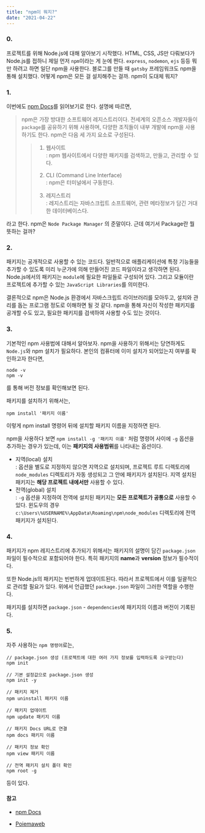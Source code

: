 ```yaml
---
title: "npm이 뭐지?"
date: "2021-04-22"
---
```

### 0.

프로젝트를 위해 Node.js에 대해 알아보기 시작했다. HTML, CSS, JS만 다뤄보다가 Node.js를 접하니 제일 먼저 ```npm```이라는 게 눈에 띈다. ```express```, ```nodemon```, ```ejs```  등등 뭐만 하려고 하면 일단 npm을 사용한다. 블로그를 만들 때 ```gatsby``` 프레임워크도 npm을 통해 설치했다. 어떻게 npm은 모든 걸 설치해주는 걸까. npm이 도대체 뭐지?



### 1.

이번에도 [npm Docs](https://docs.npmjs.com/about-npm)를 읽어보기로 한다.  설명에 따르면,

> npm은 가장 방대한 소프트웨어 레지스트리이다. 전세계의 오픈소스 개발자들이 ```package```를 공유하기 위해 사용하며, 다양한 조직들이 내부 개발에 npm을 사용하기도 한다. npm은 다음 세 가지 요소로 구성된다.
>
> > 1. 웹사이트  
> >    : npm 웹사이트에서 다양한 패키지를 검색하고, 만들고, 관리할 수 있다.
> >
> > 2. CLI (Command Line Interface)  
> >    : npm은 터미널에서 구동한다.
> >
> > 3. 레지스트리  
> >    : 레지스트리는 자바스크립트 소프트웨어, 관련 메타정보가 담긴 거대한 데이터베이스다. 

라고 한다.  npm은 ``Node Package Manager`` 의 준말이다. 근데 여기서 Package란 뭘 뜻하는 걸까?  



### 2.

패키지는 공개적으로 사용할 수 있는 코드다. 일반적으로 애플리케이션에 특정 기능들을 추가할 수 있도록 미리 누군가에 의해 만들어진 코드 파일이라고 생각하면 된다. Node.js에서의 패키지는 ``module``에 필요한 파일들로 구성되어 있다. 그리고 모듈이란 프로젝트에 추가할 수 있는 ``JavaScript Libraries``를 의미한다.  

결론적으로 npm은 Node.js 환경에서 자바스크립트 라이브러리를 모아두고, 설치와 관리를 돕는 프로그램 정도로 이해하면 될 것 같다. npm을 통해 자신이 작성한 패키지를 공개할 수도 있고, 필요한 패키지를 검색하여 사용할 수도 있는 것이다.



### 3.

기본적인 npm 사용법에 대해서 알아보자. npm을 사용하기 위해서는 당연하게도 ```Node.js```와 npm 설치가 필요하다. 본인의 컴퓨터에 이미 설치가 되어있는지 여부를 확인하고자 한다면,

```Nodejs
node -v
npm -v
```

를 통해 버전 정보를 확인해보면 된다.  

패키지를 설치하기 위해서는,

```nodejs
npm install '패키지 이름'
```

이렇게 npm install 명령어 뒤에 설치할 패키지 이름을 지정하면 된다.  

npm을 사용하다 보면 ```npm install -g '패키지 이름'``` 처럼 명령어 사이에 ```-g``` 옵션을 추가하는 경우가 있는데, 이는 **패키지의 사용범위**를 나타내는 옵션이다.

+ 지역(local) 설치  
  : 옵션을 별도로 지정하지 않으면 지역으로 설치되며, 프로젝트 루트 디렉토리에 ```node_modules``` 디렉토리가 자동 생성되고 그 안에 패키지가 설치된다. 지역 설치된 패키지는 **해당 프로젝트 내에서만** 사용할 수 있다.
+ 전역(global) 설치  
  : ```-g``` 옵션을 지정하여 전역에 설치된 패키지는 **모든 프로젝트가 공통으로** 사용할 수 있다. 윈도우의 경우 ```c:\Users\%USERNAME%\AppData\Roaming\npm\node_modules``` 디렉토리에 전역 패키지가 설치된다.



### 4.

패키지가 npm 레지스트리에 추가되기 위해서는 패키지의 설명이 담긴 ```package.json``` 파일이 필수적으로 포함되어야 한다. 특히 패키지의 **name**과 **version** 정보가 필수적이다.  

 또한 Node.js의 패키지는 빈번하게 업데이트된다. 따라서 프로젝트에서 이를 일괄적으로 관리할 필요가 있다. 위에서 언급했던 ```package.json``` 파일이 그러한 역할을 수행한다. 

패키지를 설치하면 ```package.json``` - ```dependencies```에 패키지의 이름과 버전이 기록된다.



### 5. 

자주 사용하는 ```npm 명령어```로는,

```nodejs
// package.json 생성 (프로젝트에 대한 여러 가지 정보를 입력하도록 요구받는다)
npm init

// 기본 설정값으로 package.json 생성
npm init -y

// 패키지 제거
npm uninstall 패키지 이름

// 패키지 업데이트
npm update 패키지 이름

// 패키지 Docs URL로 연결
npm docs 패키지 이름

// 패키지 정보 확인
npm view 패키지 이름

// 전역 패키지 설치 폴더 확인
npm root -g
```

등이 있다.



#### 참고

+ [npm Docs](https://docs.npmjs.com/)  

+ [Poiemaweb](https://poiemaweb.com/)